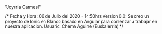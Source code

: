 "Joyeria Carmesí" 

/*
Fecha y Hora: 06 de Julio del 2020 - 14:50hrs 
Version 0.0: Se creo un proyecto de Ionic en Blanco,basado en Angular para comenzar a trabajar en nuestra aplicacion.
Usuario: Chema Aguirre (Euskalerria)
*/

